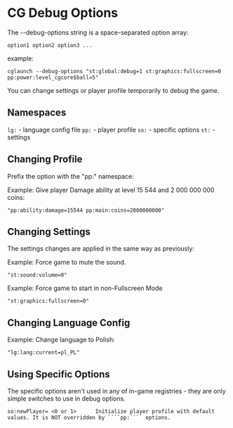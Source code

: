 # CG Debug Options

The --debug-options string is a space-separated option array:

    option1 option2 option3 ...
	
example:
	
	cglaunch --debug-options "st:global:debug=1 st:graphics:fullscreen=0 pp:power:level_cgcore$ball=5"
	
You can change settings or player profile temporarily to debug the game.

## Namespaces
````lg:```` - language config file
````pp:```` - player profile
````so:```` - specific options
````st:```` - settings

## Changing Profile
Prefix the option with the "pp:" namespace:

Example: Give player Damage ability at level 15 544 and 2 000 000 000 coins:

    "pp:ability:damage=15544 pp:main:coins=2000000000"

## Changing Settings
The settings changes are applied in the same way as previously:

Example: Force game to mute the sound.

    "st:sound:volume=0"
	
Example: Force game to start in non-Fullscreen Mode
	
	"st:graphics:fullscreen=0"
	
## Changing Language Config

Example: Change language to Polish:

	"lg:lang:current=pl_PL"
	
## Using Specific Options
The specific options aren't used in any of in-game registries - they are only simple switches to use in debug options.

    so:newPlayer= <0 or 1>      Initialize player profile with default values. It is NOT overridden by ````pp:```` options.
